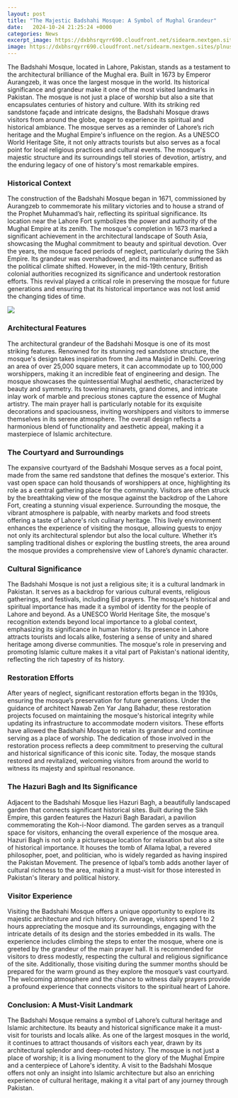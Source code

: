 ```yaml
---
layout: post
title: "The Majestic Badshahi Mosque: A Symbol of Mughal Grandeur"
date:   2024-10-24 21:25:24 +0000
categories: News
excerpt_image: https://dxbhsrqyrr690.cloudfront.net/sidearm.nextgen.sites/plnusealions.com/images/responsive_2023/default_image.png
image: https://dxbhsrqyrr690.cloudfront.net/sidearm.nextgen.sites/plnusealions.com/images/responsive_2023/default_image.png
---
```


The Badshahi Mosque, located in Lahore, Pakistan, stands as a testament to the architectural brilliance of the Mughal era. Built in 1673 by Emperor Aurangzeb, it was once the largest mosque in the world. Its historical significance and grandeur make it one of the most visited landmarks in Pakistan. The mosque is not just a place of worship but also a site that encapsulates centuries of history and culture. With its striking red sandstone façade and intricate designs, the Badshahi Mosque draws visitors from around the globe, eager to experience its spiritual and historical ambiance.
The mosque serves as a reminder of Lahore’s rich heritage and the Mughal Empire's influence on the region. As a UNESCO World Heritage Site, it not only attracts tourists but also serves as a focal point for local religious practices and cultural events. The mosque's majestic structure and its surroundings tell stories of devotion, artistry, and the enduring legacy of one of history's most remarkable empires.
### Historical Context
The construction of the Badshahi Mosque began in 1671, commissioned by Aurangzeb to commemorate his military victories and to house a strand of the Prophet Muhammad’s hair, reflecting its spiritual significance. Its location near the Lahore Fort symbolizes the power and authority of the Mughal Empire at its zenith. The mosque's completion in 1673 marked a significant achievement in the architectural landscape of South Asia, showcasing the Mughal commitment to beauty and spiritual devotion.
Over the years, the mosque faced periods of neglect, particularly during the Sikh Empire. Its grandeur was overshadowed, and its maintenance suffered as the political climate shifted. However, in the mid-19th century, British colonial authorities recognized its significance and undertook restoration efforts. This revival played a critical role in preserving the mosque for future generations and ensuring that its historical importance was not lost amid the changing tides of time.

![](https://dxbhsrqyrr690.cloudfront.net/sidearm.nextgen.sites/plnusealions.com/images/responsive_2023/default_image.png)
### Architectural Features
The architectural grandeur of the Badshahi Mosque is one of its most striking features. Renowned for its stunning red sandstone structure, the mosque's design takes inspiration from the Jama Masjid in Delhi. Covering an area of over 25,000 square meters, it can accommodate up to 100,000 worshippers, making it an incredible feat of engineering and design.
The mosque showcases the quintessential Mughal aesthetic, characterized by beauty and symmetry. Its towering minarets, grand domes, and intricate inlay work of marble and precious stones capture the essence of Mughal artistry. The main prayer hall is particularly notable for its exquisite decorations and spaciousness, inviting worshippers and visitors to immerse themselves in its serene atmosphere. The overall design reflects a harmonious blend of functionality and aesthetic appeal, making it a masterpiece of Islamic architecture.
### The Courtyard and Surroundings
The expansive courtyard of the Badshahi Mosque serves as a focal point, made from the same red sandstone that defines the mosque's exterior. This vast open space can hold thousands of worshippers at once, highlighting its role as a central gathering place for the community. Visitors are often struck by the breathtaking view of the mosque against the backdrop of the Lahore Fort, creating a stunning visual experience.
Surrounding the mosque, the vibrant atmosphere is palpable, with nearby markets and food streets offering a taste of Lahore's rich culinary heritage. This lively environment enhances the experience of visiting the mosque, allowing guests to enjoy not only its architectural splendor but also the local culture. Whether it’s sampling traditional dishes or exploring the bustling streets, the area around the mosque provides a comprehensive view of Lahore’s dynamic character.
### Cultural Significance
The Badshahi Mosque is not just a religious site; it is a cultural landmark in Pakistan. It serves as a backdrop for various cultural events, religious gatherings, and festivals, including Eid prayers. The mosque's historical and spiritual importance has made it a symbol of identity for the people of Lahore and beyond.
As a UNESCO World Heritage Site, the mosque's recognition extends beyond local importance to a global context, emphasizing its significance in human history. Its presence in Lahore attracts tourists and locals alike, fostering a sense of unity and shared heritage among diverse communities. The mosque's role in preserving and promoting Islamic culture makes it a vital part of Pakistan's national identity, reflecting the rich tapestry of its history.
### Restoration Efforts
After years of neglect, significant restoration efforts began in the 1930s, ensuring the mosque’s preservation for future generations. Under the guidance of architect Nawab Zen Yar Jang Bahadur, these restoration projects focused on maintaining the mosque's historical integrity while updating its infrastructure to accommodate modern visitors.
These efforts have allowed the Badshahi Mosque to retain its grandeur and continue serving as a place of worship. The dedication of those involved in the restoration process reflects a deep commitment to preserving the cultural and historical significance of this iconic site. Today, the mosque stands restored and revitalized, welcoming visitors from around the world to witness its majesty and spiritual resonance.
### The Hazuri Bagh and Its Significance
Adjacent to the Badshahi Mosque lies Hazuri Bagh, a beautifully landscaped garden that connects significant historical sites. Built during the Sikh Empire, this garden features the Hazuri Bagh Baradari, a pavilion commemorating the Koh-i-Noor diamond. The garden serves as a tranquil space for visitors, enhancing the overall experience of the mosque area.
Hazuri Bagh is not only a picturesque location for relaxation but also a site of historical importance. It houses the tomb of Allama Iqbal, a revered philosopher, poet, and politician, who is widely regarded as having inspired the Pakistan Movement. The presence of Iqbal’s tomb adds another layer of cultural richness to the area, making it a must-visit for those interested in Pakistan's literary and political history.
### Visitor Experience
Visiting the Badshahi Mosque offers a unique opportunity to explore its majestic architecture and rich history. On average, visitors spend 1 to 2 hours appreciating the mosque and its surroundings, engaging with the intricate details of its design and the stories embedded in its walls. The experience includes climbing the steps to enter the mosque, where one is greeted by the grandeur of the main prayer hall.
It is recommended for visitors to dress modestly, respecting the cultural and religious significance of the site. Additionally, those visiting during the summer months should be prepared for the warm ground as they explore the mosque’s vast courtyard. The welcoming atmosphere and the chance to witness daily prayers provide a profound experience that connects visitors to the spiritual heart of Lahore.
### Conclusion: A Must-Visit Landmark
The Badshahi Mosque remains a symbol of Lahore’s cultural heritage and Islamic architecture. Its beauty and historical significance make it a must-visit for tourists and locals alike. As one of the largest mosques in the world, it continues to attract thousands of visitors each year, drawn by its architectural splendor and deep-rooted history.
The mosque is not just a place of worship; it is a living monument to the glory of the Mughal Empire and a centerpiece of Lahore's identity. A visit to the Badshahi Mosque offers not only an insight into Islamic architecture but also an enriching experience of cultural heritage, making it a vital part of any journey through Pakistan.